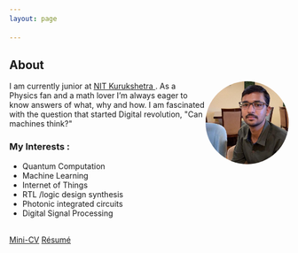 ```yaml
---
layout: page

---
```


<div><h2>About</h2>
  <span><img  src="/assets/My.jpeg" alt="My picture" width="150" height="150" align="right" style="border-radius:50%"/></span>
<p>I am currently junior  at <a href="https://nitkkr.ac.in/" target="_blank" >NIT Kurukshetra </a>.
As a Physics fan and a math lover I’m always eager to know answers 
of what, why and how. I am fascinated with the question that started Digital revolution, "Can machines think?"
</p></div>


<div><h3> <b> My  Interests : </b></h3>
<ul> 
  <li>Quantum Computation </li>
  <li>Machine Learning</li>
  <li>Internet of Things </li>
  <li>RTL /logic design synthesis </li>
  <li>Photonic integrated circuits</li>
  <li>Digital Signal Processing </li>
 </ul>
  <br><a href="/assets/mcv.pdf" target="_blank">Mini-CV</a>
  <a href="/assets/raghav_resume23.05.23.pdf" target="_blank">Résumé</a></div>
  

